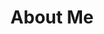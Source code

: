 ---
title: "About Me"
# meta description
description: "I am a product designer with more than 10 years experience in B2B and B2C web and mobile applications. I work to find the sweet spot between user value and business value. I like to start my process with research and very clear success criteria. This allows me to clarify any doubt from the start, making the design process more purposeful and, in my experience, quicker. I like to learn by reading articles online, taking design and coding classes, so that I am always up to date with the latest trends and technologies. I define myself as a designer, as I am firstly a problem solver combinining design, technology and business acumen."

skills:
  title: "Skills"
  skill_item:
    - name : "People"
      value : "80"
      label : "80%"
      
    - name : "Metrics"
      value : "95"
      label : "95%"

    - name : "Figma"
      value : "70"
      label : "70%"

    - name : "Axure"
      value : "80"
      label : "80%"

draft: false
---